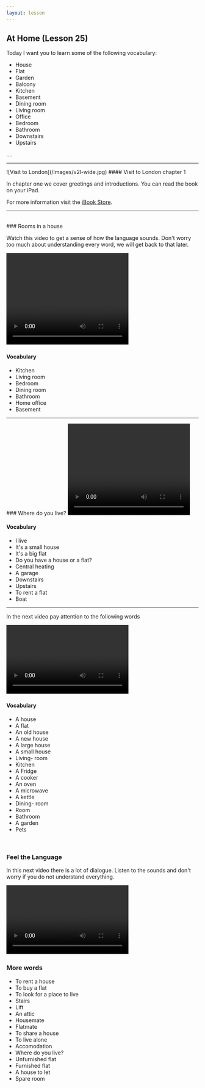 ```yaml
---
layout: lesson
---
```

## At Home (Lesson 25)


Today I want you to learn some of the following vocabulary:

* House 
* Flat
* Garden 
* Balcony
* Kitchen 
* Basement 
* Dining room 
* Living room
* Office 
* Bedroom
* Bathroom 
* Downstairs
* Upstairs 

….

<hr>
![Visit to London](/images/v2l-wide.jpg)
#### Visit to London chapter 1

In chapter one we cover greetings and introductions. 
You can read the book on your iPad.

For more information visit the [iBook Store](https://itunes.apple.com/us/book/portuguese-for-travelers/id568515833).

<hr>

<br class="column">
### Rooms in a house

Watch this video to get a sense of how the language sounds. Don't worry too much about understanding every word, we will get back to that later.


<video width="320" height="240" preload="none">
    <source type="video/youtube" src="http://www.youtube.com/watch?v=ZqCEFIfXka8" />
</video>

#### Vocabulary

* Kitchen 
* Living room
* Bedroom
* Dining room
* Bathroom 
* Home office 
* Basement 

<hr>
### Where do you live? 

<video width="320" height="240" preload="none">
    <source type="video/youtube" src="http://www.youtube.com/watch?v=2EbsVr_33GI" />
</video>

#### Vocabulary

* I live 
* It's a small house
* It's a big flat
* Do you have a house or a flat?
* Central heating 
* A garage
* Downstairs
* Upstairs
* To rent a flat
* Boat

<hr>

In the next video pay attention to the following words


<video width="320" height="180" preload="none">
    <source type="video/youtube" src="http://www.youtube.com/watch?v=Q1V9qegtglw" />
</video>

#### Vocabulary

* A house
* A flat
* An old house 
* A new house 
* A large house 
* A small house 
* Living- room 
* Kitchen 
* A Fridge
* A cooker
* An oven 
* A microwave 
* A kettle 
* Dining- room 
* Room
* Bathroom
* A garden
* Pets



<br class="column">

### Feel the Language

In this next video there is a lot of dialogue. 
Listen to the sounds and don't worry if you do not understand everything.

<video width="320" height="180" preload="none">
    <source type="video/youtube" src="http://www.youtube.com/watch?v=uuaRkw8b7lw" />
</video>



<br class="column">

### More words


* To rent a house 
* To buy a flat 
* To look for a place to live 
* Stairs 
* Lift 
* An attic 
* Housemate
* Flatmate 
* To share a house
* To live alone 
* Accomodation 
* Where do you live?
* Unfurnished flat
* Furnished flat
* A house to let 
* Spare room 




